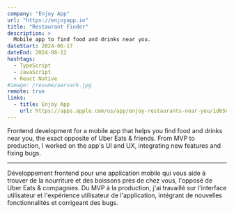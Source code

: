 ```yaml
---
company: "Enjoy App"
url: "https://enjoyapp.io"
title: "Restaurant Finder"
description: >
  Mobile app to find food and drinks near you.
dateStart: 2024-06-17
dateEnd: 2024-08-12
hashtags:
  - TypeScript
  - JavaScript
  - React Native
#image: /resume/aarvark.jpg
remote: true
links:
  - title: Enjoy App
    url: https://apps.apple.com/us/app/enjoy-restaurants-near-you/id6502472738
---
```


Frontend development for a mobile app that helps you find food and drinks near
you, the exact opposite of Uber Eats & friends. From MVP to production, I worked
on the app's UI and UX, integrating new features and fixing bugs.

---

Développement frontend pour une application mobile qui vous aide à trouver de la
nourriture et des boissons près de chez vous, l'opposé de Uber Eats &
compagnies. Du MVP à la production, j'ai travaillé sur l'interface utilisateur
et l'expérience utilisateur de l'application, intégrant de nouvelles
fonctionnalités et corrigeant des bugs.
